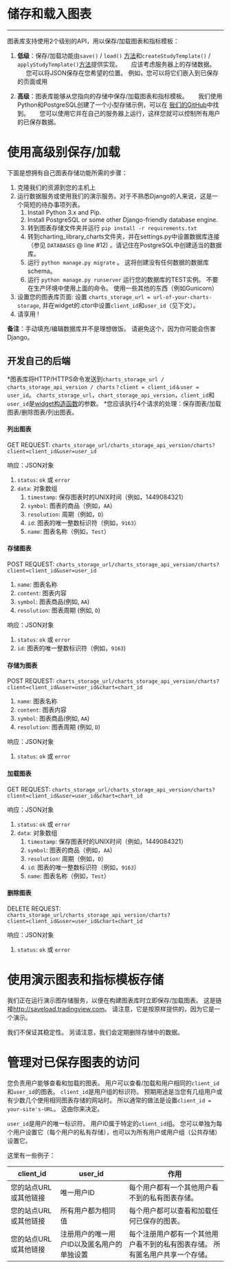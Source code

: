 # 储存和载入图表

---

图表库支持使用2个级别的API，用以保存/加载图表和指标模板：

1. **低级**：保存/加载功能由`save()` / `load()` [方法](Widget-Methods.md#savecallback)和`createStudyTemplate()` / `applyStudyTemplate()`[方法](Chart-Methods.md#createstudytemplateoptions)提供实现。
     应该考虑服务器上的存储数据。
     您可以将JSON保存在您希望的位置。 例如，您可以将它们嵌入到已保存的页面或用

1. **高级**：图表库能够从您指向的存储中保存/加载图表和指标模板。
     我们使用Python和PostgreSQL创建了一个小型存储示例，可以在 [我们的GitHub](https://github.com/tradingview/saveload_backend)中找到。
     您可以使用它并在自己的服务器上运行，这样您就可以控制所有用户的已保存数据。

# 使用高级别保存/加载

下面是想拥有自己图表存储功能所需的步骤：

1. 克隆我们的资源到您的主机上
2. 运行数据服务或使用我们的演示服务。对于不熟悉Django的人来说，这是一个简短的待办事项列表。
    1. Install Python 3.x and Pip.
    2. Install PostgreSQL or some other Django-friendly database engine.
    3. 转到图表存储文件夹并运行 `pip install -r requirements.txt`
    4. 转到charting_library_charts文件夹，并在settings.py中设置数据库连接（参见 `DATABASES` @ line #12) 。请记住在PostgreSQL中创建适当的数据库。
    5. 运行 `python manage.py migrate` 。 这将创建没有任何数据的数据库schema。
    6. 运行 `python manage.py runserver` 运行您的数据库的TEST实例。 不要在生产环境中使用上面的命令。 使用一些其他的东西（例如Gunicorn）
3. 设置您的图表库页面: 设置 `charts_storage_url = url-of-your-charts-storage`,
并在widget的.ctor中设置`client_id`和`user_id`（见下文）。
4. 请享用 !

**备注**：手动填充/编辑数据库并不是理想做饭。 请避免这个，因为你可能会伤害Django。

## 开发自己的后端
*图表库将HTTP/HTTPS命令发送到`charts_storage_url / charts_storage_api_version / charts？client = client_id＆user = user_id`。 `charts_storage_url`，`chart_storage_api_version`，`client_id`和`user_id`是[widget构造函数](Widget-Constructor.md)的参数。
*您应该执行4个请求的处理：保存图表/加载图表/删除图表/列出图表。

#### 列出图表
GET REQUEST: `charts_storage_url/charts_storage_api_version/charts?client=client_id&user=user_id`

响应：JSON对象

1. `status`: `ok` 或 `error`
1. `data`: 对象数组
    1. `timestamp`: 保存图表时的UNIX时间（例如，1449084321）
    1. `symbol`: 图表的商品（例如，`AA`）
    1. `resolution`: 周期（例如，`D`）
    1. `id`: 图表的唯一整数标识符（例如，`9163`）
    1. `name`: 图表名称（例如，`Test`）

#### 存储图表

POST REQUEST: `charts_storage_url/charts_storage_api_version/charts?client=client_id&user=user_id`

1. `name`: 图表名称
1. `content`: 图表内容
1. `symbol`: 图表商品(例如, `AA`)
1. `resolution`: 图表周期 (例如, `D`)

响应：JSON对象

1. `status`: `ok` 或 `error`
1. `id`: 图表的唯一整数标识符（例如，`9163`)

#### 存储为图表

POST REQUEST: `charts_storage_url/charts_storage_api_version/charts?client=client_id&user=user_id&chart=chart_id`

1. `name`: 图表名称
1. `content`: 图表内容
1. `symbol`: 图表商品(例如, `AA`)
1. `resolution`: 图表周期 (例如, `D`)

响应：JSON对象

1. `status`: `ok` 或 `error`

#### 加载图表
GET REQUEST: `charts_storage_url/charts_storage_api_version/charts?client=client_id&user=user_id&chart=chart_id`

响应：JSON对象

1. `status`: `ok` 或 `error`
1. `data`: 对象数组
    1. `timestamp`: 保存图表时的UNIX时间（例如，1449084321）
    1. `symbol`: 图表的商品（例如，`AA`）
    1. `resolution`: 周期（例如，`D`）
    1. `id`: 图表的唯一整数标识符（例如，`9163`）
    1. `name`: 图表名称（例如，`Test`）

#### 删除图表

DELETE REQUEST: `charts_storage_url/charts_storage_api_version/charts?client=client_id&user=user_id&chart=chart_id`

响应：JSON对象

1. `status`: `ok` 或 `error`

# 使用演示图表和指标模板存储

我们正在运行演示图存储服务，以便在构建图表库时立即保存/加载图表。
这是链接<http://saveload.tradingview.com>。 请注意，它是按原样提供的，因为它是一个演示。

我们不保证其稳定性。 另请注意，我们会定期删除存储中的数据。

# 管理对已保存图表的访问

您负责用户能够查看和加载的图表。
用户可以查看/加载和用户相同的`client_id`和`user_id`的图表。
`client_id`是用户组的标识符。
预期用途是当您有几组用户或有少数几个使用相同图表存储的网站时。
所以通常的做法是设置`client_id = your-site's-URL`。 这由你来决定。

`user_id`是用户的唯一标识符。 用户ID属于特定的`client_id`组。
您可以单独为每个用户设置它（每个用户的私有存储），也可以为所有用户或用户组（公共存储）设置它。

这里有一些例子：

client_id|user_id|作用
---|---|---
您的站点URL或其他链接|唯一用户ID |每个用户都有一个其他用户看不到的私有图表存储。
您的站点URL或其他链接|所有用户都为相同值|每个用户都可以查看和加载任何已保存的图表。
您的站点URL或其他链接|注册用户的唯一用户ID以及匿名用户的单独设置|每个注册用户都有一个其他用户看不到的私有图表存储。 所有匿名用户共享一个存储。